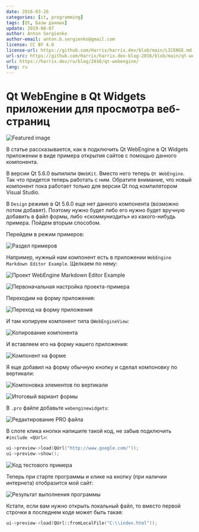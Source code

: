 ```yaml
---
date: 2016-03-26
categories: [it, programming]
tags: [Qt, Базы данных]
update: 2019-08-07
author: Anton Sergienko
author-email: anton.b.sergienko@gmail.com
license: CC BY 4.0
license-url: https://github.com/Harrix/harrix.dev/blob/main/LICENSE.md
url-src: https://github.com/Harrix/harrix.dev-blog-2016/blob/main/qt-webengine/qt-webengine.md
url: https://harrix.dev/ru/blog/2016/qt-webengine/
lang: ru
---
```


# Qt WebEngine в Qt Widgets приложении для просмотра веб-страниц

![Featured image](featured-image.svg)

В статье рассказывается, как в подключить Qt WebEngine в Qt Widgets приложении в виде примера открытия сайтов с помощью данного компонента.

В версии Qt 5.6.0 выпилили `QWebKit`. Вместо него теперь `Qt WebEngine`. Так что придется теперь работать с ним. Обратите внимание, что новый компонент пока работает только для версии Qt под компилятором Visual Studio.

В `Design` режиме в Qt 5.6.0 еще нет данного компонента (возможно потом добавят). Поэтому нужно будет либо его нужно будет вручную добавить в файл формы, либо «скоммуниздить» из какого-нибудь примера. Пойдем вторым способом.

Перейдем в режим примеров:

![Раздел примеров](img/get-component_01.png)

Например, нужный нам компонент есть в приложении `WebEngine Markdown Editor Example`. Щелкаем по нему:

![Проект WebEngine Markdown Editor Example](img/get-component_02.png)

![Первоначальная настройка проекта-примера](img/get-component_03.png)

Переходим на форму приложения:

![Переход на форму приложения](img/get-component_04.png)

И там копируем компонент типа `QWebEngineView`:

![Копирование компонента](img/get-component_05.png)

И вставляем его на форму нашего приложения:

![Компонент на форме](img/form_01.png)

Я еще добавил на форму обычную кнопку и сделал компоновку по вертикали:

![Компоновка элементов по вертикали](img/form_02.png)

![Итоговый вариант формы](img/form_03.png)

В `.pro` файле добавьте `webenginewidgets`:

![Редактирование PRO файла](img/pro.png)

В слоте клика кнопки напишите такой код, не забыв подключить `#include <QUrl>`:

```cpp
ui->preview->load(QUrl("http://www.google.com/"));
ui->preview->show();
```

![Код тестового примера](img/cpp.png)

Теперь при старте программы и клике на кнопку (при наличии интернета) отобразится мой сайт:

![Результат выполнения программы](img/run.png)

Кстати, если вам нужно открыть локальный файл, то вместо первой строчки в последнем коде может быть такая:

```cpp
ui->preview->load(QUrl::fromLocalFile("C:\\index.html"));
```
